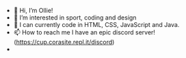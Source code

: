- 👋 Hi, I’m Ollie!
- 👀 I’m interested in sport, coding and design
- 🌱 I can currently code in HTML, CSS, JavaScript and Java.
- 📫 How to reach me I have an epic discord server! (https://cup.corasite.repl.it/discord)
- 
